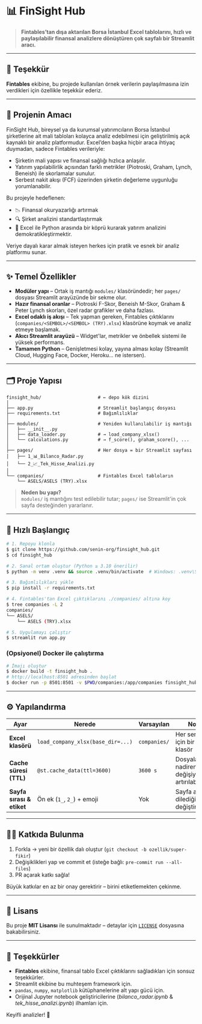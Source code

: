 # 📊 FinSight Hub

> **Fintables’tan dışa aktarılan Borsa İstanbul Excel tablolarını, hızlı ve paylaşılabilir finansal analizlere dönüştüren çok sayfalı bir Streamlit aracı.**

---

## 🙏 Teşekkür

**Fintables** ekibine, bu projede kullanılan örnek verilerin paylaşılmasına izin verdikleri için özellikle teşekkür ederiz.

---

## 🎯 Projenin Amacı

FinSight Hub, bireysel ya da kurumsal yatırımcıların Borsa İstanbul şirketlerine ait mali tabloları kolayca analiz edebilmesi için geliştirilmiş açık kaynaklı bir analiz platformudur. Excel’den başka hiçbir araca ihtiyaç duymadan, sadece Fintables verileriyle:

- Şirketin mali yapısı ve finansal sağlığı hızlıca anlaşılır.
- Yatırım yapılabilirlik açısından farklı metrikler (Piotroski, Graham, Lynch, Beneish) ile skorlamalar sunulur.
- Serbest nakit akışı (FCF) üzerinden şirketin değerleme uygunluğu yorumlanabilir.

Bu projeyle hedeflenen:
- 📉 Finansal okuryazarlığı artırmak
- 🔍 Şirket analizini standartlaştırmak
- 🚀 Excel ile Python arasında bir köprü kurarak yatırım analizini demokratikleştirmektir.

Veriye dayalı karar almak isteyen herkes için pratik ve esnek bir analiz platformu sunar.

---

## ✨ Temel Özellikler

- **Modüler yapı** – Ortak iş mantığı `modules/` klasöründedir; her `pages/` dosyası Streamlit arayüzünde bir sekme olur.
- **Hazır finansal oranlar** – Piotroski F-Skor, Beneish M-Skor, Graham & Peter Lynch skorları, özel radar grafikler ve daha fazlası.
- **Excel odaklı iş akışı** – Tek yapman gereken, Fintables çıktıklarını (`companies/<SEMBOL>/<SEMBOL> (TRY).xlsx`) klasörüne koymak ve analiz etmeye başlamak.
- **Akıcı Streamlit arayüzü** – Widget'lar, metrikler ve önbellek sistemi ile yüksek performans.
- **Tamamen Python** – Genişletmesi kolay, yayına alması kolay (Streamlit Cloud, Hugging Face, Docker, Heroku... ne istersen).

---

## 🗂️ Proje Yapısı

```text
finsight_hub/                     # ← depo kök dizini
│
├── app.py                        # Streamlit başlangıç dosyası
├── requirements.txt              # Bağımlılıklar
│
├── modules/                      # Yeniden kullanılabilir iş mantığı
│   ├── __init__.py
│   ├── data_loader.py            # → load_company_xlsx()
│   └── calculations.py           # → f_score(), graham_score(), ...
│
├── pages/                        # Her dosya = bir Streamlit sayfası
│   ├── 1_📊_Bilanco_Radar.py
│   └── 2_📈_Tek_Hisse_Analizi.py
│
└── companies/                    # Fintables Excel tabloların
    └── ASELS/ASELS (TRY).xlsx
```

> **Neden bu yapı?**  
> `modules/` iş mantığını test edilebilir tutar; `pages/` ise Streamlit'in çok sayfa desteğinden yararlanır.

---

## 🚀 Hızlı Başlangıç

```bash
# 1. Repoyu klonla
$ git clone https://github.com/senin-org/finsight_hub.git
$ cd finsight_hub

# 2. Sanal ortam oluştur (Python ≥ 3.10 önerilir)
$ python -m venv .venv && source .venv/bin/activate  # Windows: .venv\Scriptsctivate

# 3. Bağımlılıkları yükle
$ pip install -r requirements.txt

# 4. Fintables'tan Excel çıktıklarını ./companies/ altına koy
$ tree companies -L 2
companies/
└── ASELS/
    └── ASELS (TRY).xlsx

# 5. Uygulamayı çalıştır
$ streamlit run app.py
```

### (Opsiyonel) Docker ile çalıştırma

```bash
# İmajı oluştur
$ docker build -t finsight_hub .
# http://localhost:8501 adresinden başlat
$ docker run -p 8501:8501 -v $PWD/companies:/app/companies finsight_hub
```

---

## ⚙️ Yapılandırma

| Ayar                          | Nerede                              | Varsayılan | Notlar |
|------------------------------|-------------------------------------|-------------|--------|
| **Excel klasörü**           | `load_company_xlsx(base_dir=...)`  | `companies/` | Her sembol için bir alt klasör |
| **Cache süresi (TTL)**     | `@st.cache_data(ttl=3600)`         | `3600 s`    | Dosyalar nadiren değişiyorsa artırılabilir |
| **Sayfa sırası & etiket**  | Ön ek (`1_`, `2_`) + emoji        | Yok        | Sayfa adlarını dilediğin gibi değiştirebilirsin |

---

## 🧑‍💻 Katkıda Bulunma

1. Forkla → yeni bir özellik dalı oluştur (`git checkout -b ozellik/super-fikir`)
2. Değişiklikleri yap ve commit et (isteğe bağlı: `pre-commit run --all-files`)
3. PR açarak katkı sağla!

Büyük katkılar en az bir onay gerektirir – birini etiketlemekten çekinme.

---

## 📜 Lisans

Bu proje **MIT Lisansı** ile sunulmaktadır – detaylar için [`LICENSE`](LICENSE) dosyasına bakabilirsiniz.

---

## 🙏 Teşekkürler

- **Fintables** ekibine, finansal tablo Excel çıktıklarını sağladıkları için sonsuz teşekkürler.
- Streamlit ekibine bu muhteşem framework için.
- `pandas`, `numpy`, `matplotlib` kütüphanelerine alt yapı gücü için.
- Orijinal Jupyter notebook geliştiricilerine (*bilanco_radar.ipynb* & *tek_hisse_analizi.ipynb*) ilhamları için.

Keyifli analizler! 🎉
